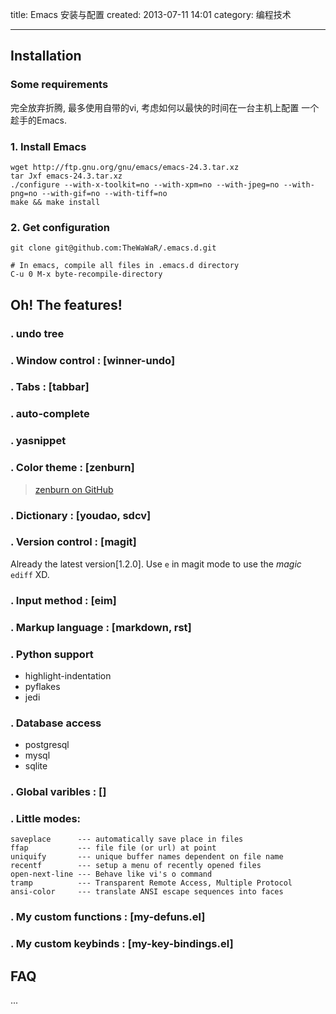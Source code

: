 
title: Emacs 安装与配置
created: 2013-07-11 14:01
category: 编程技术
**********


Installation
------------
### Some requirements
 完全放弃折腾, 最多使用自带的vi, 考虑如何以最快的时间在一台主机上配置
 一个趁手的Emacs.

### 1. Install Emacs

    wget http://ftp.gnu.org/gnu/emacs/emacs-24.3.tar.xz
    tar Jxf emacs-24.3.tar.xz
    ./configure --with-x-toolkit=no --with-xpm=no --with-jpeg=no --with-png=no --with-gif=no --with-tiff=no
    make && make install

### 2. Get configuration

    git clone git@github.com:TheWaWaR/.emacs.d.git

    # In emacs, compile all files in .emacs.d directory
    C-u 0 M-x byte-recompile-directory


    
Oh! The features!
-----------------
### . undo tree
### . Window control : [winner-undo]
### . Tabs : [tabbar]
### . auto-complete
### . yasnippet
### . Color theme : [zenburn]
> [zenburn on GitHub](https://github.com/bbatsov/zenburn-emacs)


### . Dictionary : [youdao, sdcv]
### . Version control : [magit]
Already the latest version[1.2.0]. Use `e` in magit mode to use the
*magic* `ediff` XD.

### . Input method : [eim]
### . Markup language : [markdown, rst]
### . Python support
+ highlight-indentation
+ pyflakes
+ jedi

### . Database access
+ postgresql
+ mysql
+ sqlite

### . Global varibles : []
### . Little modes:

    saveplace      --- automatically save place in files
    ffap           --- file file (or url) at point
    uniquify       --- unique buffer names dependent on file name
    recentf        --- setup a menu of recently opened files
    open-next-line --- Behave like vi's o command
    tramp          --- Transparent Remote Access, Multiple Protocol
    ansi-color     --- translate ANSI escape sequences into faces
    

### . My custom functions : [my-defuns.el]
### . My custom keybinds : [my-key-bindings.el]



 FAQ 
-----
...
